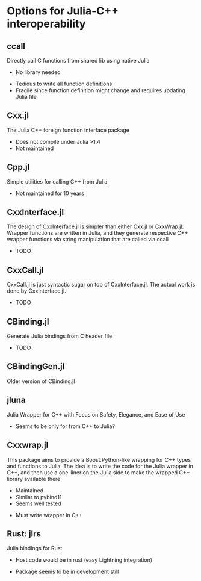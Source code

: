 Options for Julia-C++ interoperability
===

ccall
-----
Directly call C functions from shared lib using native Julia
+ No library needed
- Tedious to write all function definitions
- Fragile since function definition might change and requires updating Julia file


Cxx.jl
---
The Julia C++ foreign function interface package

- Does not compile under Julia >1.4
- Not maintained

Cpp.jl
---
Simple utilities for calling C++ from Julia

- Not maintained for 10 years


CxxInterface.jl
------------
The design of CxxInterface.jl is simpler than either Cxx.jl or CxxWrap.jl: Wrapper functions are written in Julia, and they generate respective C++ wrapper functions via string manipulation that are called via ccall

* TODO


CxxCall.jl
------------
CxxCall.jl is just syntactic sugar on top of CxxInterface.jl. The actual work is done by CxxInterface.jl.


* TODO

CBinding.jl
--------------
Generate Julia bindings from C header file

* TODO

CBindingGen.jl
--------------
Older version of CBinding.jl


jluna
-----
 Julia Wrapper for C++ with Focus on Safety, Elegance, and Ease of Use

- Seems to be only for from C++ to Julia?


Cxxwrap.jl
-------
This package aims to provide a Boost.Python-like wrapping for C++ types and functions to Julia. The idea is to write the code for the Julia wrapper in C++, and then use a one-liner on the Julia side to make the wrapped C++ library available there.

+ Maintained
+ Similar to pybind11
+ Seems well tested
- Must write wrapper in C++


Rust: jlrs
----------
Julia bindings for Rust

+ Host code would be in rust (easy Lightning integration)
- Package seems to be in development still


